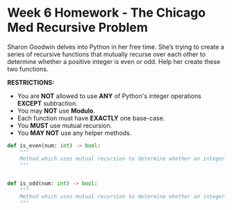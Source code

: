 # Week 6 Homework - The Chicago Med Recursive Problem

Sharon Goodwin delves into Python in her free time. She’s trying to create a series of recursive functions that mutually recurse over each other to determine whether a positive integer is even or odd. Help her create these two functions.

**RESTRICTIONS:**

- You are **NOT** allowed to use **ANY** of Python's integer operations **EXCEPT** subtraction.
- You may **NOT** use **Modulo**.
- Each function must have **EXACTLY** one base-case.
- You **MUST** use mutual recursion.
- You **MAY NOT** use any helper methods.

```python
def is_even(num: int) -> bool:
    """
    Method which uses mutual recursion to determine whether an integer is even or odd.
    """


def is_odd(num: int) -> bool:
    """
    Method which uses mutual recursion to determine whether an integer is even or odd.
    """
```